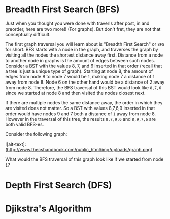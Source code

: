 Breadth First Search (BFS)
==========================
Just when you thought you were done with traverls after post, in and preorder, here are two more!! (For graphs).
But don't fret, they are not that conceptually difficult.

The first graph traversal you will learn about is "Breadth First Search" or `BFS` for short. BFS starts with a
node in the graph, and traverses the graph by visiting all the nodes the shortest distance away first.
Distance from a node to another node in graphs is the amount of edges between such nodes. Consider a BST with 
the values 8, 7, and 6 inserted in that order (recall that a tree is just a unique type of graph). Starting at
node 8, the amount of edges from node 8 to node 7 would be 1, making node 7 a distance of 1 away from node 8. 
Node 6 on the other hand would be a distance of 2 away from node 8. Therefore, the BFS traversal of this BST
would look like `8,7,6` since we started at node 8 and then visited the nodes closest next.

If there are multiple nodes the same distance away, the order in which they are visited does not matter. So 
a BST with values 8,7,6,9 inserted in that order would have nodes 9 and 7 both a distance of `1` away from node 8.
However in the traversal of this tree, the results `8,7,9,6` and `8,9,7,6` are both valid BFS-es.  

Consider the following graph:

![alt-text]:(http://www.thecshandbook.com/public_html/img/uploads/graph.png)

What would the BFS traversal of this graph look like if we started from node `1`? 

Depth First Search (DFS)
========================

Djikstra's Algorithm
====================
